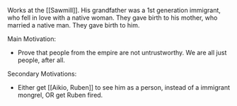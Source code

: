 Works at the [[Sawmill]]. His grandfather was a 1st generation immigrant, who fell in love with a native woman. They gave birth to his mother, who married a native man. They gave birth to him.

Main Motivation:
- Prove that people from the empire are not untrustworthy. We are all just people, after all.

Secondary Motivations:
- Either get [[Aikio, Ruben]] to see him as a person, instead of a immigrant mongrel, OR get Ruben fired.

